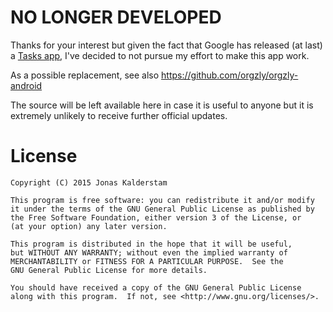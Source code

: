 # NO LONGER DEVELOPED

Thanks for your interest but given the fact that Google has released (at last) a [Tasks app](https://play.google.com/store/apps/details?id=com.google.android.apps.tasks), I've decided to not pursue my effort to make this app work.

As a possible replacement, see also https://github.com/orgzly/orgzly-android 

The source will be left available here in case it is useful to anyone but it is extremely unlikely to receive further official updates.

# License

```
Copyright (C) 2015 Jonas Kalderstam

This program is free software: you can redistribute it and/or modify
it under the terms of the GNU General Public License as published by
the Free Software Foundation, either version 3 of the License, or
(at your option) any later version.

This program is distributed in the hope that it will be useful,
but WITHOUT ANY WARRANTY; without even the implied warranty of
MERCHANTABILITY or FITNESS FOR A PARTICULAR PURPOSE.  See the
GNU General Public License for more details.

You should have received a copy of the GNU General Public License
along with this program.  If not, see <http://www.gnu.org/licenses/>.
```
